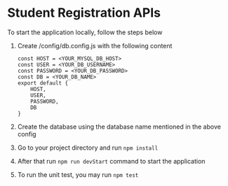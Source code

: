 # Student Registration APIs

To start the application locally, follow the steps below

1. Create /config/db.config.js with the following content
      ```
      const HOST = <YOUR_MYSQL_DB_HOST>
      const USER = <YOUR_DB_USERNAME>
      const PASSWORD = <YOUR_DB_PASSWORD>
      const DB = <YOUR_DB_NAME>
      export default {
          HOST,
          USER,
          PASSWORD,
          DB
      }
      ```

2. Create the database using the database name mentioned in the above config
3. Go to your project directory and run ```npm install```
4. After that run ```npm run devStart``` command to start the application
5. To run the unit test, you may run ```npm test```

